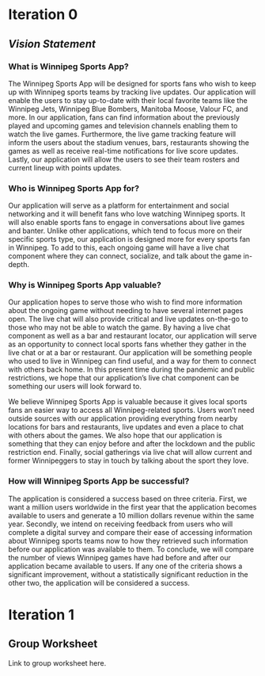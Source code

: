 # **Iteration 0**
## _Vision Statement_

### What is Winnipeg Sports App?
The Winnipeg Sports App will be designed for sports fans who wish to keep up with Winnipeg sports teams by tracking live updates. Our application will enable the users
to stay up-to-date with their local favorite teams like the Winnipeg Jets, Winnipeg Blue Bombers, Manitoba Moose, Valour FC, and more. In our application, fans can find
information about the previously played and upcoming games and television channels enabling them to watch the live games. Furthermore, the live game tracking feature will
inform the users about the stadium venues, bars, restaurants showing the games as well as receive real-time notifications for live score updates. Lastly, our application
will allow the users to see their team rosters and current lineup with points updates.

### Who is Winnipeg Sports App for?
Our application will serve as a platform for entertainment and social networking and it will benefit fans who love watching Winnipeg sports. It will also enable sports fans to
engage in conversations about live games and banter. Unlike other applications, which tend to focus more on their specific sports type, our application is designed more for
every sports fan in Winnipeg. To add to this, each ongoing game will have a live chat component where they can connect, socialize, and talk about the game in-depth.

### Why is Winnipeg Sports App valuable?
Our application hopes to serve those who wish to find more information about the ongoing game without needing to have several internet pages open. The live chat will also provide
critical and live updates on-the-go to those who may not be able to watch the game. By having a live chat component as well as a bar and restaurant locator, our application will
serve as an opportunity to connect local sports fans whether they gather in the live chat or at a bar or restaurant. Our application will be something people who used to live in
Winnipeg can find useful, and a way for them to connect with others back home. In this present time during the pandemic and public restrictions, we hope that our application’s
live chat component can be something our users will look forward to.

We believe Winnipeg Sports App is valuable because it gives local sports fans an easier way to access all Winnipeg-related sports. Users won’t need outside sources with our
application providing everything from nearby locations for bars and restaurants, live updates and even a place to chat with others about the games. We also hope that our 
application is something that they can enjoy before and after the lockdown and the public restriction end. Finally, social gatherings via live chat will allow current and 
former Winnipeggers to stay in touch by talking about the sport they love.

### How will Winnipeg Sports App be successful?
The application is considered a success based on three criteria. First, we want a million users worldwide in the first year that the application becomes available 
to users and generate a 10 million dollars revenue within the same year. Secondly, we intend on receiving feedback from users who will complete a digital survey and compare 
their ease of accessing information about Winnipeg sports teams now to how they retrieved such information before our application was available to them. To conclude, we will
compare the number of views Winnipeg games have had before and after our application became available to users. If any one of the criteria shows a significant improvement, without 
a statistically significant reduction in the other two, the application will be considered a success.

# Iteration 1
## Group Worksheet
Link to group worksheet here. 